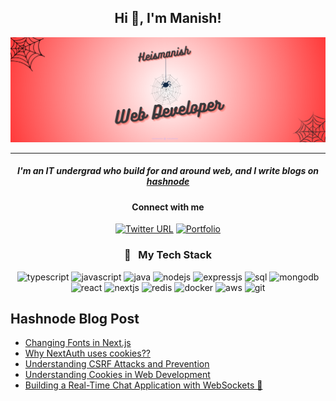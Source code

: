 <h2 align="center"> Hi 👋, I'm Manish!</h1>

![Banner](@Heismanish(2).png)

---

<div align="center">


<h5>
     I&apos;m an IT undergrad who build for and around web, and I write blogs on <a href="https://heismanish.hashnode.dev/" target="blank">hashnode</a> 
</h5>
  
<h4>Connect with me</h4>
  
  [![Twitter URL](https://img.shields.io/twitter/url/https/twitter.com/_heismanish.svg?style=social&label=Follow%20%40_heismanish)](https://twitter.com/_heismanish)
  [![Portfolio](http://img.shields.io/badge/-Portfolio%20Website-ffffff?style=flat&logo=data%3Aimage%2Fpng%3Bbase64%2CiVBORw0KGgoAAAANSUhEUgAAABAAAAAQCAYAAAAf8%2F9hAAAABHNCSVQICAgIfAhkiAAAAAlwSFlzAAAAdgAAAHYBTnsmCAAAABl0RVh0U29mdHdhcmUAd3d3Lmlua3NjYXBlLm9yZ5vuPBoAAAEYSURBVDiNxdHNK4RRFMfxzzMzhVJeirKwIZKVyG4WY22nrCwoG%2FkHbGYzO%2FkfLKysZSHFgmxtKCJkNTLEyEtZTGPx3KnpaWSS8q3bOffcc37ndC7%2FTYRldKKCdMJ%2Bxwbm8QJ57GMOV5jFaRD5iXyEHZzjCb24D7bYhEAugwOsNpHciCiNa7wlHiYTE%2FSggHEM4CTEsynxMmAME8GfRg6D4f6Kh%2BDf1HdKBTsaio4xhAscYhH96K4Ty2IF64hqAo%2FoQitmsIV2tKCMEs7QFk4ae6jWBEpYwzAy%2BAh%2BIYzfh6nQoBUj2BSUsjjCe5jkUrzUIj7rdvAs%2Fuo7bIu%2F%2BzYTOtaohIQkVew2iC9EWEJHg8dmKP%2By7g%2F5Ahl%2FO9wcY8OAAAAAAElFTkSuQmCC&logoColor=white)](https://dev-portfolio-heismanish.vercel.app/)

</div>



<h3 align="center"> 🚀 &nbsp; My Tech Stack</h2>
<p align="center">
<img src="https://cdn.jsdelivr.net/gh/devicons/devicon/icons/typescript/typescript-original.svg" alt="typescript" width="30" height="30" />
<img src="https://cdn.jsdelivr.net/gh/devicons/devicon/icons/javascript/javascript-original.svg" alt="javascript" width="25" height="25"/>
<img src="https://cdn.jsdelivr.net/gh/devicons/devicon/icons/java/java-original.svg" alt="java" width="25" height="25"/>
<img src="https://cdn.jsdelivr.net/gh/devicons/devicon/icons/nodejs/nodejs-original.svg" alt="nodejs" width="25" height="25"/>
<img src="https://cdn.jsdelivr.net/gh/devicons/devicon/icons/express/express-original.svg" alt="expressjs" width="25" height="25"/>
<img src="https://cdn.jsdelivr.net/gh/devicons/devicon/icons/mysql/mysql-original.svg" alt="sql" width="25" height="25"/>
<img src="https://cdn.jsdelivr.net/gh/devicons/devicon/icons/mongodb/mongodb-original.svg" alt="mongodb" width="25" height="25"/>
<img src="https://cdn.jsdelivr.net/gh/devicons/devicon/icons/react/react-original.svg" alt="react" width="25" height="25"/>
<img src="https://cdn.jsdelivr.net/gh/devicons/devicon/icons/nextjs/nextjs-original.svg" alt="nextjs" width="25" height="25"/>
<img src="https://cdn.jsdelivr.net/gh/devicons/devicon/icons/redis/redis-original.svg" alt="redis" width="25" height="25"/>
<img src="https://cdn.jsdelivr.net/gh/devicons/devicon/icons/docker/docker-original.svg" alt="docker" width="25" height="25"/>
<img src="https://cdn.jsdelivr.net/gh/devicons/devicon/icons/amazonwebservices/amazonwebservices-original-wordmark.svg" alt="aws" width="25" height="25"/>
<img src="https://cdn.jsdelivr.net/gh/devicons/devicon/icons/git/git-original.svg" alt="git" width="25" height="25"/>
</p>

## Hashnode Blog Post
<!-- HASHNODE:START -->
- [Changing Fonts in Next.js](https://heismanish.hashnode.dev/changing-fonts-in-nextjs)
- [Why NextAuth uses cookies??](https://heismanish.hashnode.dev/why-nextauth-uses-cookies)
- [Understanding CSRF Attacks and Prevention](https://heismanish.hashnode.dev/understanding-csrf-attacks-and-prevention)
- [Understanding Cookies in Web Development](https://heismanish.hashnode.dev/understanding-cookies-in-web-development)
- [Building a Real-Time Chat Application with WebSockets 🚀](https://heismanish.hashnode.dev/building-a-real-time-chat-application-with-websockets)
<!-- HASHNODE:END -->


